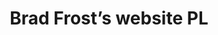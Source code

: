 ---
title: Brad Frost’s website PL
url: https://bradfrostdotcom-pl.netlify.com/
tags:
  - demo-in-the-wild
  - demo-content
  - code
image: /images/pl-brad-frost-web.png
---